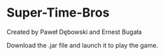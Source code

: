 # Super-Time-Bros

Created by Paweł Dębowski and Ernest Bugała

Download the .jar file and launch it to play the game.
